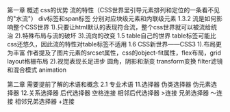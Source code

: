 第一章 概述
css的优势 流的特性（CSS世界里引导元素排列和定位的一条看不见的"水流"）
div标签和span标签 分别对应块级元素和内联级元素
1.3.2 流是如何影响整个CSS世界
1).只要让html默认的表现符合流，整个css世界就可以被流给统治
2).特殊布局与流的破坏
3).流向的改变
1.5 table自己的世界
table标签可能比css还悠久，因此流的特性对table标签不适用
1.6 CSS新世界——CSS3
1).布局更为丰富
作者提及了图片元素的srcset属性，css的object-fit属性，flex布局，grid layout格栅布局
2).视觉表现长足进步
圆角，阴影和渐变 transform变换 filter滤镜和混合模式 animation

第二章 需要提前了解的术语和概念
2.1 专业术语
11.选择器
伪类选择器
伪元素选择器
12.关系选择器
后代选择器 空格连接
相邻后代选择器 >连接
兄弟选择器 ～连接
相邻兄弟选择器 +连接